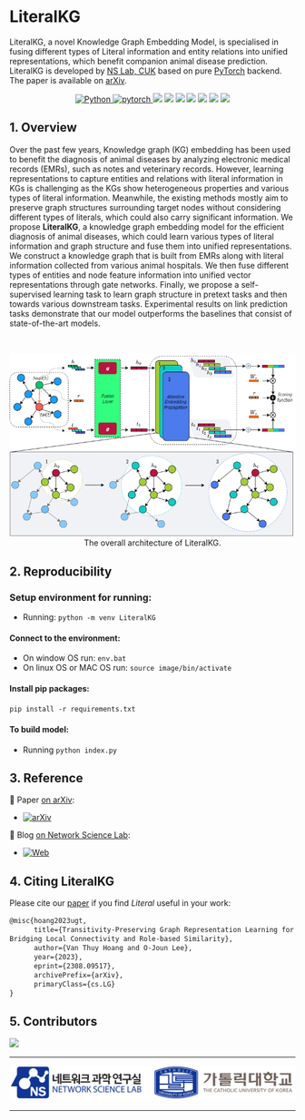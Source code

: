# LiteralKG
LiteralKG, a novel Knowledge Graph Embedding Model, is specialised in fusing different types of Literal information and entity relations into unified representations, which benefit companion animal disease prediction.
LiteralKG is developed by [NS Lab, CUK](https://nslab-cuk.github.io/) based on pure [PyTorch](https://github.com/pytorch/pytorch) backend. The paper is available on [arXiv](https://arxiv.org/abs/2308.09517). 

<p align=center>
  <a href="https://www.python.org/downloads/release/python-360/">
    <img src="https://img.shields.io/badge/Python->=3.6-3776AB?logo=python&style=flat-square" alt="Python">
  </a>    
  <a href="https://github.com/pytorch/pytorch">
    <img src="https://img.shields.io/badge/PyTorch->=1.4-FF6F00?logo=pytorch&style=flat-square" alt="pytorch">
  </a>       
  <img src="https://custom-icon-badges.demolab.com/github/last-commit/NSLab-CUK/LiteralKG?logo=history&logoColor=white&style=flat-square"/>
  <img src="https://custom-icon-badges.demolab.com/github/languages/code-size/NSLab-CUK/LiteralKG?logo=file-code&logoColor=white&style=flat-square"/>
  <img src="https://custom-icon-badges.demolab.com/github/issues-pr-closed/NSLab-CUK/LiteralKG?color=purple&logo=git-pull-request&logoColor=white&style=flat-square"/>
  <img src="https://custom-icon-badges.demolab.com/github/v/tag/NSLab-CUK/LiteralKG?logo=tag&logoColor=white&style=flat-square"/>
  <img src="https://custom-icon-badges.demolab.com/github/stars/NSLab-CUK/LiteralKG?logo=star&style=flat-square"/>
  <img src="https://custom-icon-badges.demolab.com/github/issues-raw/NSLab-CUK/LiteralKG?logo=issue&style=flat-square"/>
  <img src="https://custom-icon-badges.demolab.com/github/license/NSLab-CUK/LiteralKG?logo=law&style=flat-square"/>
</p>

<be>

## 1. Overview

Over the past few years, Knowledge graph (KG) embedding has been used to benefit the diagnosis of animal diseases by analyzing electronic medical records (EMRs), such as notes and veterinary records. However, learning representations to capture entities and relations with literal information in KGs is challenging as the KGs show heterogeneous properties and various types of literal information. Meanwhile, the existing methods mostly aim to preserve graph structures surrounding target nodes without considering different types of literals, which could also carry significant information. We propose  **LiteralKG**, a knowledge graph embedding model for the efficient diagnosis of animal diseases, which could learn various types of literal information and graph structure and fuse them into unified representations. We construct a knowledge graph that is built from EMRs along with literal information collected from various animal hospitals. We then fuse different types of entities and node feature information into unified vector representations through gate networks. Finally, we propose a self-supervised learning task to learn graph structure in pretext tasks and then towards various downstream tasks. Experimental results on link prediction tasks demonstrate that our model outperforms the baselines that consist of state-of-the-art models.


<br>

<p align="center">
  <img src="./outputs/model.png" alt="LiteralKG Architecture" width="800">
  <br>
  <b></b> The overall architecture of LiteralKG.
</p>

## 2. Reproducibility

### Setup environment for running:

- Running: `python -m venv LiteralKG`

#### Connect to the environment:

- On window OS run: `env.bat`
- On linux OS or MAC OS run: `source image/bin/activate`

#### Install pip packages:

`pip install -r requirements.txt`

#### To build model:

- Running `python index.py`


## 3. Reference

:page_with_curl: Paper [on arXiv](https://arxiv.org/): 
* [![arXiv](https://img.shields.io/badge/arXiv-2308.09517-b31b1b?style=flat-square&logo=arxiv&logoColor=red)](https://arxiv.org/abs/2308.09517) 

:pencil: Blog [on Network Science Lab](https://nslab-cuk.github.io/2023/08/17/UGT/): 
* [![Web](https://img.shields.io/badge/NS@CUK-Post-0C2E86?style=flat-square&logo=jekyll&logoColor=FFFFFF)](https://nslab-cuk.github.io/2023/08/17/UGT/)


## 4. Citing LiteralKG

Please cite our [paper](https://arxiv.org/abs/2308.09517) if you find *Literal* useful in your work:
```
@misc{hoang2023ugt,
      title={Transitivity-Preserving Graph Representation Learning for Bridging Local Connectivity and Role-based Similarity}, 
      author={Van Thuy Hoang and O-Joun Lee},
      year={2023},
      eprint={2308.09517},
      archivePrefix={arXiv},
      primaryClass={cs.LG}
}
```

## 5. Contributors

<a href="https://github.com/NSLab-CUK/LiteralKG/graphs/contributors">
  <img src="https://contrib.rocks/image?repo=NSLab-CUK/Unified-Graph-Transformer" />
</a>



<br>

***

<a href="https://nslab-cuk.github.io/"><img src="https://github.com/NSLab-CUK/NSLab-CUK/raw/main/Logo_Dual_Wide.png"/></a>

***
